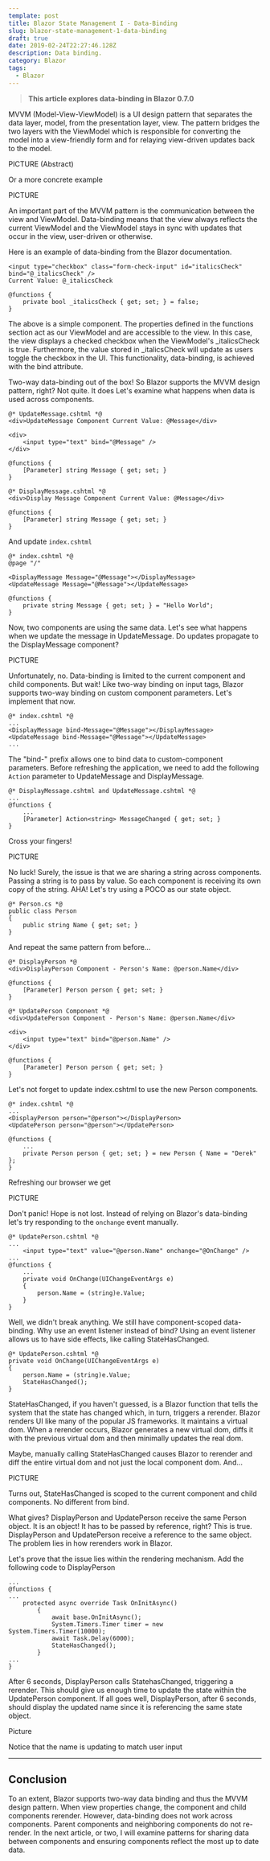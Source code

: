 ```yaml
---
template: post
title: Blazor State Management I - Data-Binding
slug: blazor-state-management-1-data-binding
draft: true
date: 2019-02-24T22:27:46.128Z
description: Data binding.
category: Blazor
tags:
  - Blazor
---
```


> **This article explores data-binding in Blazor 0.7.0**

MVVM (Model-View-ViewModel) is a UI design pattern that separates the data layer, model, from the presentation layer, view. The pattern bridges the two layers with the ViewModel which is responsible for converting the model into a view-friendly form and for relaying view-driven updates back to the model.

PICTURE (Abstract)

Or a more concrete example

PICTURE

An important part of the MVVM pattern is the communication between the view and ViewModel. Data-binding means that the view always reflects the current ViewModel and the ViewModel stays in sync with updates that occur in the view, user-driven or otherwise. 

Here is an example of data-binding from the Blazor documentation.

```aspnet
<input type="checkbox" class="form-check-input" id="italicsCheck" bind="@_italicsCheck" />
Current Value: @_italicsCheck

@functions {
	private bool _italicsCheck { get; set; } = false;
}
```

The above is a simple component. The properties defined in the functions section act as our ViewModel and are accessible to the view. In this case, the view displays a checked checkbox when the ViewModel's _italicsCheck is true. Furthermore, the value stored in _italicsCheck will update as users toggle the checkbox in the UI. This functionality, data-binding, is achieved with the bind attribute. 

Two-way data-binding out of the box! So Blazor supports the MVVM design pattern, right? Not quite. It does Let's examine what happens when data is used across components. 

```aspnet
@* UpdateMessage.cshtml *@
<div>UpdateMessage Component Current Value: @Message</div>

<div>
    <input type="text" bind="@Message" />
</div>

@functions {
    [Parameter] string Message { get; set; }
}
```

```aspnet
@* DisplayMessage.cshtml *@
<div>Display Message Component Current Value: @Message</div>

@functions {
    [Parameter] string Message { get; set; }
}
```

And update `index.cshtml` 

```aspnet
@* index.cshtml *@
@page "/"

<DisplayMessage Message="@Message"></DisplayMessage>
<UpdateMessage Message="@Message"></UpdateMessage>

@functions {
    private string Message { get; set; } = "Hello World";
}
```

Now, two components are using the same data. Let's see what happens when we update the message in UpdateMessage. Do updates propagate to the DisplayMessage component?

PICTURE

Unfortunately, no. Data-binding is limited to the current component and child components. But wait! Like two-way binding on input tags, Blazor supports two-way binding on custom component parameters. Let's implement that now.

```aspnet
@* index.cshtml *@
...
<DisplayMessage bind-Message="@Message"></DisplayMessage>
<UpdateMessage bind-Message="@Message"></UpdateMessage>
...
```

The "bind-" prefix allows one to bind data to custom-component parameters. Before refreshing the application, we need to add the following `Action` parameter to UpdateMessage and DisplayMessage.

```aspnet
@* DisplayMessage.cshtml and UpdateMessage.cshtml *@
...
@functions {
	...
	[Parameter] Action<string> MessageChanged { get; set; }
}
```

Cross your fingers!

PICTURE

No luck! Surely, the issue is that we are sharing a string across components. Passing a string is to pass by value. So each component is receiving its own copy of the string. AHA! Let's try using a POCO as our state object. 

```aspnet
@* Person.cs *@
public class Person
{
    public string Name { get; set; }
} 
```

And repeat the same pattern from before...

```aspnet
@* DisplayPerson *@
<div>DisplayPerson Component - Person's Name: @person.Name</div>

@functions {
    [Parameter] Person person { get; set; }
}
```

```aspnet
@* UpdatePerson Component *@
<div>UpdatePerson Component - Person's Name: @person.Name</div>

<div>
    <input type="text" bind="@person.Name" />
</div>

@functions {
    [Parameter] Person person { get; set; }
}
```

Let's not forget to update index.cshtml to use the new Person components.

```aspnet
@* index.cshtml *@
...
<DisplayPerson person="@person"></DisplayPerson>
<UpdatePerson person="@person"></UpdatePerson>

@functions {
    ...
    private Person person { get; set; } = new Person { Name = "Derek" };
}
```

Refreshing our browser we get

PICTURE

Don't panic! Hope is not lost. Instead of relying on Blazor's data-binding let's try responding to the `onchange` event manually.

```aspnet
@* UpdatePerson.cshtml *@
...
	<input type="text" value="@person.Name" onchange="@OnChange" />
...
@functions {
    ...
    private void OnChange(UIChangeEventArgs e)
    {
        person.Name = (string)e.Value;
    }
}
```

Well, we didn't break anything. We still have component-scoped data-binding. Why use an event listener instead of bind? Using an event listener allows us to have side effects, like calling StateHasChanged. 

```aspnet
@* UpdatePerson.cshtml *@
private void OnChange(UIChangeEventArgs e)
{
    person.Name = (string)e.Value;
    StateHasChanged();
}
```

StateHasChanged, if you haven't guessed, is a Blazor function that tells the system that the state has changed which, in turn, triggers a rerender. Blazor renders UI like many of the popular JS frameworks. It maintains a virtual dom. When a rerender occurs, Blazor generates a new virtual dom, diffs it with the previous virtual dom and then minimally updates the real dom.  

Maybe, manually calling StateHasChanged causes Blazor to rerender and diff the entire virtual dom and not just the local component dom. And...

PICTURE

Turns out, StateHasChanged is scoped to the current component and child components. No different from bind. 

What gives? DisplayPerson and UpdatePerson receive the same Person object. It is an object! It has to be passed by reference, right? This is true. DisplayPerson and UpdatePerson receive a reference to the same object. The problem lies in how rerenders work in Blazor. 

Let's prove that the issue lies within the rendering mechanism. Add the following code to DisplayPerson

```aspnet
...
@functions {
...
    protected async override Task OnInitAsync()
        {
            await base.OnInitAsync();
            System.Timers.Timer timer = new System.Timers.Timer(10000);
            await Task.Delay(6000);
            StateHasChanged();
        }
...
}
```

After 6 seconds, DisplayPerson calls StatehasChanged, triggering a rerender. This should give us enough time to update the state within the UpdatePerson component. If all goes well, DisplayPerson, after 6 seconds, should display the updated name since it is referencing the same state object.

Picture

Notice that the name is updating to match user input

---

## Conclusion

To an extent, Blazor supports two-way data binding and thus the MVVM design pattern. When view properties change, the component and child components rerender. However, data-binding does not work across components. Parent components and neighboring components do not re-render. In the next article, or two, I will examine patterns for sharing data between components and ensuring components reflect the most up to date data. 
 
